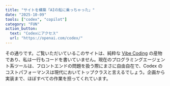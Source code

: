 ```yaml
---
title: "サイトを構築「AIの船に乗っちゃった」"
date: "2025-10-09"
tools: ["codex", "copilot"]
category: "FUN"
action_button:
  text: "Codexにアクセス"
  url: "https://openai.com/codex/"
---
```


その通りです。ご覧いただいているこのサイトは、純粋な [Vibe Coding](https://ja.wikipedia.org/wiki/%E3%83%90%E3%82%A4%E3%83%96%E3%82%B3%E3%83%BC%E3%83%87%E3%82%A3%E3%83%B3%E3%82%B0) の産物であり、私は一行もコードを書いていません。現在のプログラミングエージェント系ツールは、フロントエンドの問題を扱う際にまさに自由自在で、Codex のコストパフォーマンスは現代においてトップクラスと言えるでしょう。企画から実装まで、ほぼすべての作業を担ってくれています。